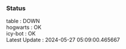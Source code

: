 ### Status


table : DOWN  
hogwarts : OK  
icy-bot : OK  
Latest Update : 2024-05-27 05:09:00.465667
